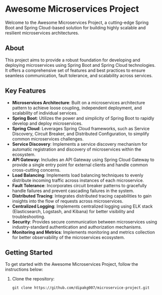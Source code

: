 # Awesome Microservices Project

Welcome to the Awesome Microservices Project, a cutting-edge Spring Boot and Spring Cloud-based solution for building highly scalable and resilient microservices architectures.

## About

This project aims to provide a robust foundation for developing and deploying microservices using Spring Boot and Spring Cloud technologies. It offers a comprehensive set of features and best practices to ensure seamless communication, fault tolerance, and scalability across services.

## Key Features

- **Microservices Architecture**: Built on a microservices architecture pattern to achieve loose coupling, independent deployment, and scalability of individual services.
- **Spring Boot**: Utilizes the power and simplicity of Spring Boot to rapidly develop and deploy microservices.
- **Spring Cloud**: Leverages Spring Cloud frameworks, such as Service Discovery, Circuit Breaker, and Distributed Configuration, to simplify common microservices challenges.
- **Service Discovery**: Implements a service discovery mechanism for automatic registration and discovery of microservices within the ecosystem.
- **API Gateway**: Includes an API Gateway using Spring Cloud Gateway to provide a single entry point for external clients and handle common cross-cutting concerns.
- **Load Balancing**: Implements load balancing techniques to evenly distribute incoming traffic across instances of each microservice.
- **Fault Tolerance**: Incorporates circuit breaker patterns to gracefully handle failures and prevent cascading failures in the system.
- **Distributed Tracing**: Integrates distributed tracing capabilities to gain insights into the flow of requests across microservices.
- **Centralized Logging**: Implements centralized logging using ELK stack (Elasticsearch, Logstash, and Kibana) for better visibility and troubleshooting.
- **Security**: Provides secure communication between microservices using industry-standard authentication and authorization mechanisms.
- **Monitoring and Metrics**: Implements monitoring and metrics collection for better observability of the microservices ecosystem.

## Getting Started

To get started with the Awesome Microservices Project, follow the instructions below:

1. Clone the repository:

   ```shell
   git clone https://github.com/dipakg007/microservice-project.git
